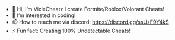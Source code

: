 - 👋 Hi, I’m VixieCheatz I create Fortnite/Roblox/Volorant Cheats!
- 👀 I’m interested in coding!
- 📫 How to reach me via discord: https://discord.gg/ssUzF9Y4kS 
- ⚡ Fun fact: Creating 100% Undetectable Cheats!

<!---
VixieCheatz/VixieCheatz is a ✨ special ✨ repository because its `README.md` (this file) appears on your GitHub profile.
You can click the Preview link to take a look at your changes.
--->
